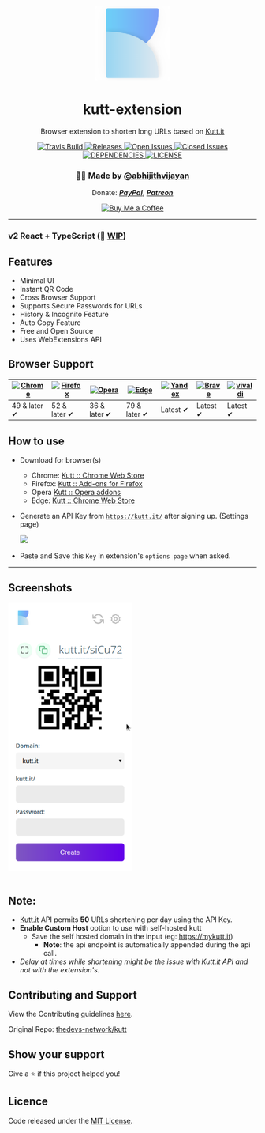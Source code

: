 <div align="center"><img width="150" src="src/assets/logo.png" /></div>
<h1 align="center">kutt-extension</h1>
<p align="center">Browser extension to shorten long URLs based on <a href="https://kutt.it">Kutt.it</a></p>
<div align="center">
  <a href="https://travis-ci.org/abhijithvijayan/kutt-extension">
    <img src="https://travis-ci.org/abhijithvijayan/kutt-extension.svg?branch=master" alt="Travis Build" />
  </a>
  <a href="https://github.com/abhijithvijayan/kutt-extension/releases/latest">
    <img src="https://img.shields.io/github/release/abhijithvijayan/kutt-extension.svg?colorB=blue" alt="Releases" />
  </a>
  <a href="https://github.com/abhijithvijayan/kutt-extension/issues?q=is%3Aopen+is%3Aissue">
    <img src="https://img.shields.io/github/issues-raw/abhijithvijayan/kutt-extension.svg?colorB=lightgrey" alt="Open Issues" />
  </a>
  <a href="https://github.com/abhijithvijayan/kutt-extension/issues?q=is%3Aissue+is%3Aclosed">
    <img src="https://img.shields.io/github/issues-closed-raw/abhijithvijayan/kutt-extension.svg?colorB=red" alt="Closed Issues" />
  </a>
  <a href="https://david-dm.org/abhijithvijayan/kutt-extension">
    <img src="https://img.shields.io/david/abhijithvijayan/kutt-extension.svg?colorB=orange" alt="DEPENDENCIES" />
  </a>
  <a href="https://github.com/abhijithvijayan/kutt-extension/blob/master/LICENSE">
    <img src="https://img.shields.io/github/license/abhijithvijayan/kutt-extension.svg" alt="LICENSE" />
  </a>
</div>
<h3 align="center">🙋‍♂️ Made by <a href="https://twitter.com/_abhijithv">@abhijithvijayan</a></h3>
<p align="center">
  Donate:
  <a href="https://www.paypal.me/iamabhijithvijayan" target='_blank'><i><b>PayPal</b></i></a>,
  <a href="https://www.patreon.com/abhijithvijayan" target='_blank'><i><b>Patreon</b></i></a>
</p>
<p align="center">
  <a href='https://www.buymeacoffee.com/abhijithvijayan' target='_blank'>
    <img height='36' style='border:0px;height:36px;' src='https://bmc-cdn.nyc3.digitaloceanspaces.com/BMC-button-images/custom_images/orange_img.png' border='0' alt='Buy Me a Coffee' />
  </a>
</p>
<hr />

### v2 React + TypeScript (🚧 [WIP](https://github.com/abhijithvijayan/kutt-extension/tree/refactor/react-typescript))

## Features

- Minimal UI
- Instant QR Code
- Cross Browser Support
- Supports Secure Passwords for URLs
- History & Incognito Feature
- Auto Copy Feature
- Free and Open Source
- Uses WebExtensions API

## Browser Support

| [![Chrome](https://raw.github.com/alrra/browser-logos/master/src/chrome/chrome_48x48.png)](https://chrome.google.com/webstore/detail/kutt/pklakpjfiegjacoppcodencchehlfnpd) | [![Firefox](https://raw.github.com/alrra/browser-logos/master/src/firefox/firefox_48x48.png)](https://addons.mozilla.org/firefox/addon/kutt/) | [![Opera](https://raw.github.com/alrra/browser-logos/master/src/opera/opera_48x48.png)](CONTRIBUTING.md#for-opera-users) | [![Edge](https://raw.github.com/alrra/browser-logos/master/src/edge/edge_48x48.png)](https://chrome.google.com/webstore/detail/kutt/pklakpjfiegjacoppcodencchehlfnpd) | [![Yandex](https://raw.github.com/alrra/browser-logos/master/src/yandex/yandex_48x48.png)](https://chrome.google.com/webstore/detail/kutt/pklakpjfiegjacoppcodencchehlfnpd) | [![Brave](https://raw.github.com/alrra/browser-logos/master/src/brave/brave_48x48.png)](https://chrome.google.com/webstore/detail/kutt/pklakpjfiegjacoppcodencchehlfnpd) | [![vivaldi](https://raw.github.com/alrra/browser-logos/master/src/vivaldi/vivaldi_48x48.png)](https://chrome.google.com/webstore/detail/kutt/pklakpjfiegjacoppcodencchehlfnpd) |
--------------------------------------------------------------------------------------------------------------------------------------------------------------------------- | --------------------------------------------------------------------------------------------------------------------------------------------- | ------------------------------------------------------------------------------------------------------------------------ | --------------------------------------------------------------------------------------------------------------------------------------------------------------------------- | ------------------------------------------------------------------------------------------------------------------------------------------------------------------------ | ------------------------------------------------------------------------------------------------------------------------------------------------------------------------------ |------------------------------------------------------------------------------------------------------------------------------------------------------------------------------ |
| 49 & later ✔ | 52 & later ✔ | 36 & later ✔ | 79 & later ✔ | Latest ✔ | Latest ✔ | Latest ✔

## How to use

- Download for browser(s)

  - Chrome: [Kutt :: Chrome Web Store](https://chrome.google.com/webstore/detail/kutt/pklakpjfiegjacoppcodencchehlfnpd)
  - Firefox: [Kutt :: Add-ons for Firefox](https://addons.mozilla.org/firefox/addon/kutt/)
  - Opera [Kutt :: Opera addons](CONTRIBUTING.md#for-opera-users)
  - Edge: [Kutt :: Chrome Web Store](https://chrome.google.com/webstore/detail/kutt/pklakpjfiegjacoppcodencchehlfnpd)

- Generate an API Key from <a href="https://kutt.it">`https://kutt.it/`</a> after signing up. (Settings page)

  <img width="400" src="https://i.imgur.com/qQwqeH5.png" />

- Paste and Save this `Key` in extension's `options page` when asked.

 <hr />

## Screenshots

<div>
  <img width="250" src="./.github/assets/popup.png" alt="image1" />
</div>

<br />

## Note:

- <a href="https://kutt.it">Kutt.it</a> API permits **50** URLs shortening per day using the API Key.
- **Enable Custom Host** option to use with self-hosted kutt
  - Save the self hosted domain in the input (eg: https://mykutt.it)
    - **Note**: the api endpoint is automatically appended during the api call.
- _Delay at times while shortening might be the issue with Kutt.it API and not with the extension's._

## Contributing and Support

View the Contributing guidelines [here](CONTRIBUTING.md).

Original Repo: [thedevs-network/kutt](https://github.com/thedevs-network/kutt)

## Show your support

Give a ⭐️ if this project helped you!

## Licence

Code released under the [MIT License](LICENSE).
